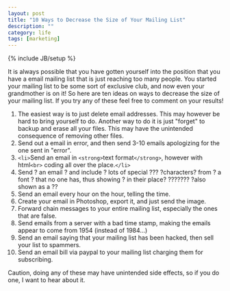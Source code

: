```yaml
---
layout: post
title: "10 Ways to Decrease the Size of Your Mailing List"
description: ""
category: life
tags: [marketing]
---
```

{% include JB/setup %}

It is always possible that you have gotten yourself into the position that you have a email mailing list that is just reaching too many people. You started your mailing list to be some sort of exclusive club, and now even your grandmother is on it! So here are ten ideas on ways to decrease the size of your mailing list. If you try any of these feel free to comment on your results!

1. The easiest way is to just delete email addresses. This may however be hard to bring yourself to do. Another way to do it is just "forget" to backup and erase all your files. This may have the unintended consequence of removing other files.
2. Send out a email in error, and then send 3-10 emails apologizing for the one sent in "error".
3. `<li>`Send an email in `<strong>`text format`</strong>`, however with html`<br>` coding all over the place.`</li>`
4. Send ? an email ? and include ? lots of special ???  ?characters? from ? a font ? that no one has, thus showing ? in their place? ??????? ?also shown as a ??
5. Send an email every hour on the hour, telling the time.
6. Create your email in Photoshop, export it, and just send the image.
7. Forward chain messages to your entire mailing list, especially the ones that are false.
8. Send emails from a server with a bad time stamp, making the emails appear to come from 1954 (instead of 1984...)
9. Send an email saying that your mailing list has been hacked, then sell your list to spammers.
10. Send an email bill via paypal to your mailing list charging them for subscribing.

Caution, doing any of these may have unintended side effects, so if you do one, I want to hear about it. 